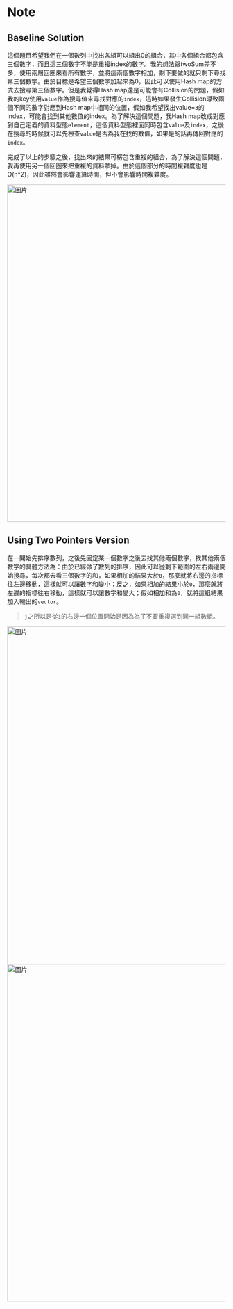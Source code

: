 # Note

## Baseline Solution

這個題目希望我們在一個數列中找出各組可以組出0的組合，其中各個組合都包含三個數字，而且這三個數字不能是重複index的數字。我的想法跟twoSum差不多，使用兩層回圈來看所有數字，並將這兩個數字相加，剩下要做的就只剩下尋找第三個數字。由於目標是希望三個數字加起來為0，因此可以使用Hash map的方式去搜尋第三個數字。但是我覺得Hash map還是可能會有Collision的問題，假如我的key使用`value`作為搜尋值來尋找對應的`index`，這時如果發生Collision導致兩個不同的數字對應到Hash map中相同的位置，假如我希望找出value=`3`的index，可能會找到其他數值的index。為了解決這個問題，我Hash map改成對應到自己定義的資料型態`element`，這個資料型態裡面同時包含`value`及`index`，之後在搜尋的時候就可以先檢查`value`是否為我在找的數值，如果是的話再傳回對應的`index`。

完成了以上的步驟之後，找出來的結果可楞包含重複的組合，為了解決這個問題，我再使用另一個回圈來把重複的資料拿掉。由於這個部分的時間複雜度也是O(n^2)，因此雖然會影響運算時間，但不會影響時間複雜度。

<img width="777" alt="圖片" src="https://user-images.githubusercontent.com/55487740/153605441-21571f5c-8d67-46e0-a178-dbd6b15502bc.png">

## Using Two Pointers Version

在一開始先排序數列，之後先固定某一個數字之後去找其他兩個數字，找其他兩個數字的具體方法為：由於已經做了數列的排序，因此可以從剩下範圍的左右兩邊開始搜尋，每次都去看三個數字的和，如果相加的結果大於`0`，那麼就將右邊的指標往左邊移動，這樣就可以讓數字和變小；反之，如果相加的結果小於`0`，那麼就將左邊的指標往右移動，這樣就可以讓數字和變大；假如相加和為`0`，就將這組結果加入輸出的`vector`。

> `j`之所以是從`i`的右邊一個位置開始是因為為了不要重複選到同一組數組。

<img width="777" alt="圖片" src="https://user-images.githubusercontent.com/55487740/153605576-912a2a1b-b3c8-4660-8fa9-c44274765d3f.png">

<img width="777" alt="圖片" src="https://user-images.githubusercontent.com/55487740/153605152-c27e7c09-dedd-489d-a73b-b2b67a3d8465.png">
